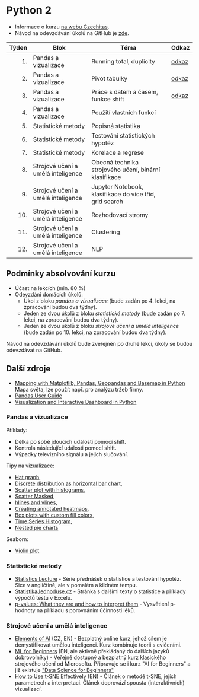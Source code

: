 # Python 2

* Informace o kurzu [na webu Czechitas](https://www.czechitas.cz/kurzy/python-2).
* Návod na odevzdávání úkolů na GitHub je [zde](ukoly.md).

| Týden | Blok | Téma                                                            | Odkaz                   | 
|------:|---|--------------------------------------------------------------------|-------------------------|
|    1. | Pandas a vizualizace  | Running total, duplicity                       | [odkaz](01/lekce.ipynb) | 
|    2. | Pandas a vizualizace  | Pivot tabulky                                  | [odkaz](02/lekce.ipynb) |
|    3. | Pandas a vizualizace  | Práce s datem a časem, funkce shift            | [odkaz](03/lekce.ipynb) |
|    4. | Pandas a vizualizace  | Použití vlastních funkcí                       |                         |
|    5. | Statistické metody  | Popisná statistika                               |                         |
|    6. | Statistické metody  | Testování statistických hypotéz                                |                         |
|    7. | Statistické metody  | Korelace a regrese                                             |                         |
|    8. | Strojové učení a umělá inteligence  | Obecná technika strojového učení, binární klasifikace          |                         |
|    9. | Strojové učení a umělá inteligence  | Jupyter Notebook, klasifikace do více tříd, grid search        |                         |
|   10. | Strojové učení a umělá inteligence  | Rozhodovací stromy                                             |                         |
|   11. | Strojové učení a umělá inteligence  | Clustering                                                     |                         |
|   12. | Strojové učení a umělá inteligence  | NLP                                                            |                         |



## Podmínky absolvování kurzu

- Účast na lekcích (min. 80 %)
- Odevzdání domácích úkolů:
  * Úkol z bloku *pandas a vizualizace* (bude zadán po 4. lekci, na zpracování budou dva týdny).
  * Jeden ze dvou úkolů z bloku *statistické metody* (bude zadán po 7. lekci, na zpracování budou dva týdny).
  * Jeden ze dvou úkolů z bloku *strojové učení a umělá inteligence* (bude zadán po 10. lekci, na zpracování budou dva týdny).

Návod na odevzdávání úkolů bude zveřejněn po druhé lekci, úkoly se budou odevzdávat na GitHub.

## Další zdroje

- [Mapping with Matplotlib, Pandas, Geopandas and Basemap in Python
](https://towardsdatascience.com/mapping-with-matplotlib-pandas-geopandas-and-basemap-in-python-d11b57ab5dac)
Mapa světa, lze použít např. pro analýzu tržeb firmy.
- [Pandas User Guide](https://pandas.pydata.org/docs/user_guide/index.html#user-guide) 
- [Visualization and Interactive Dashboard in Python
](https://towardsdatascience.com/visualization-and-interactive-dashboard-in-python-c2f2a88b2ba3)

### Pandas a vizualizace

Příklady:

- Délka po sobě jdoucích událostí pomocí shift.
- Kontrola následující události pomocí shift.
- Výpadky televizního signálu a jejich slučování.

Tipy na vizualizace:
- [Hat graph](https://matplotlib.org/stable/gallery/lines_bars_and_markers/hat_graph.html#sphx-glr-gallery-lines-bars-and-markers-hat-graph-py),
- [Discrete distribution as horizontal bar chart](https://matplotlib.org/stable/gallery/lines_bars_and_markers/horizontal_barchart_distribution.html#sphx-glr-gallery-lines-bars-and-markers-horizontal-barchart-distribution-py),
- [Scatter plot with histograms](https://matplotlib.org/stable/gallery/lines_bars_and_markers/scatter_hist.html#sphx-glr-gallery-lines-bars-and-markers-scatter-hist-py),
- [Scatter Masked](https://matplotlib.org/stable/gallery/lines_bars_and_markers/scatter_masked.html#sphx-glr-gallery-lines-bars-and-markers-scatter-masked-py),
- [hlines and vlines](https://matplotlib.org/stable/gallery/lines_bars_and_markers/vline_hline_demo.html#sphx-glr-gallery-lines-bars-and-markers-vline-hline-demo-py),
- [Creating annotated heatmaps](https://matplotlib.org/stable/gallery/images_contours_and_fields/image_annotated_heatmap.html#sphx-glr-gallery-images-contours-and-fields-image-annotated-heatmap-py),
- [Box plots with custom fill colors](https://matplotlib.org/stable/gallery/statistics/boxplot_color.html#sphx-glr-gallery-statistics-boxplot-color-py),
- [Time Series Histogram](https://matplotlib.org/stable/gallery/statistics/time_series_histogram.html#sphx-glr-gallery-statistics-time-series-histogram-py),
- [Nested pie charts](https://matplotlib.org/stable/gallery/pie_and_polar_charts/nested_pie.html#sphx-glr-gallery-pie-and-polar-charts-nested-pie-py.)

Seaborn:
- [Violin plot](https://seaborn.pydata.org/examples/grouped_violinplots.html)

### Statistické metody

- [Statistics Lecture](https://www.youtube.com/watch?v=9FtHB7V14Fo&list=PL5102DFDC6790F3D0) - Série přednášek o
  statistice a testování hypotéz. Sice v angličtině, ale v pomalém a klidném tempu.
- [StatistikaJednoduse.cz](https://statistikajednoduse.cz/) - Stránka s dalšími texty o statistice a příklady výpočtů
testu v Excelu.
- [p-values: What they are and how to interpret them](https://www.youtube.com/watch?v=vemZtEM63GY) - Vysvětlení
p-hodnoty na příkladu s porovnáním účinnosti léků.

### Strojové učení a umělá inteligence

- [Elements of AI](https://www.elementsofai.cz/) (CZ, EN) - Bezplatný online kurz, jehož cílem je 
demystifikovat umělou inteligenci. Kurz kombinuje teorii s cvičeními.
- [ML for Beginners](https://github.com/microsoft/ML-For-Beginners) (EN, ale aktivně překládaný do dalších jazyků dobrovolníky) -
Veřejně dostupný a bezplatný kurz klasického strojového učení od Microsoftu. Připravuje se i kurz "AI for Beginners" a již existuje 
["Data Science for Beginners"](https://github.com/microsoft/Data-Science-For-Beginners) 
- [How to Use t-SNE Effectively](https://distill.pub/2016/misread-tsne/) (EN) - Článek o metodě t-SNE, jejích
parametrech a interpretaci. Článek doprovází spousta (interaktivních) vizualizací.

